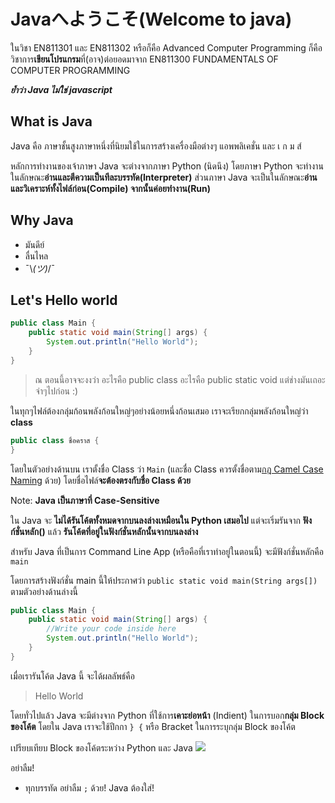 # Javaへようこそ(Welcome to java)
ในวิชา EN811301 และ EN811302 หรือก็คือ Advanced Computer Programming ก็คือวิชาการ**เขียนโปรแกรม**ที่(อาจ)ต่อยอดมาจาก EN811300 FUNDAMENTALS OF COMPUTER PROGRAMMING

***ย้ำว่า Java ไม่ใช่ javascript***


## What is Java
Java คือ ภาษาชั้นสูงภาษาหนึ่งที่นิยมใช้ในการสร้างเครื่องมือต่างๆ แอพพลิเคชั่น และ เ ก ม ส์

หลักการทำงานของเจ้าภาษา Java จะต่างจากภาษา Python (นิดนึง) โดยภาษา Python จะทำงานในลักษณะ**อ่านและตีความเป็นทีละบรรทัด(Interpreter)** ส่วนภาษา Java จะเป็นในลักษณะ**อ่านและวิเคราะห์ทั้งไฟล์ก่อน(Compile) จากนั้นค่อยทำงาน(Run)**

## Why Java
* มันดีย์
* ลื่นไหล
* ¯\\_(ツ)_/¯


## Let's Hello world

```java
public class Main {
    public static void main(String[] args) {
        System.out.println("Hello World");
    }
}
```

> ณ ตอนนี้อาจจะงงว่า อะไรคือ public class อะไรคือ public static void แต่ช่างมันเถอะ จำๆไปก่อน :)

ในทุกๆไฟล์ต้องกลุ่มก้อนพลังก้อนใหญ่ๆอย่างน้อยหนึ่งก้อนเสมอ เราจะเรียกกลุ่มพลังก้อนใหญ่ว่า **class**

```java
public class ชื่อคราส {
}
```

โดยในตัวอย่างด้านบน เราตั้งชื่อ Class ว่า `Main` (และชื่อ Class ควรตั้งชื่อตาม[กฎ Camel Case Naming](https://www.geeksforgeeks.org/java-naming-conventions/) ด้วย) โดยชื่อไฟล์**จะต้องตรงกับชื่อ Class ด้วย**

Note: **Java เป็นภาษาที่ Case-Sensitive**

ใน Java จะ **ไม่ได้รันโค้ตทั้งหมดจากบนลงล่างเหมือนใน Python เสมอไป** แต่จะเริ่มรันจาก **ฟังก์ชั่นหลัก()** แล้ว **รันโค้ตที่อยู่ในฟังก์ชั่นหลักนั้นจากบนลงล่าง**

สำหรับ Java ที่เป็นการ Command Line App (หรือคือที่เราทำอยู่ในตอนนี้) จะมีฟังก์ชั่นหลักคือ `main`

โดยการสร้างฟังก์ชั่น main นี้ให้ประกาศว่า
`public static void main(String args[])` ตามตัวอย่างด้านล่างนี้

```java
public class Main {
    public static void main(String[] args) {
        //Write your code inside here
        System.out.println("Hello World");
    }
}
```
เมื่อเรารันโค้ต Java นี้ จะได้ผลลัพธ์คือ 

>Hello World

โดยทั่วไปแล้ว Java จะมีต่างจาก Python ที่ใช้การ**เคาะย่อหน้า** (Indient) ในการบอก**กลุ่ม Block ของโค้ต** โดยใน Java เราจะใช้ปีกกา `} {` หรือ Bracket ในการระบุกลุ่ม Block ของโค้ต

เปรียบเทียบ Block ของโค้ตระหว่าง Python และ Java
![](https://pondhub.ga/img/2021/01/05/Untitled_12.png)


อย่าลืม!
- ทุกบรรทัด อย่าลืม `;` ด้วย! Java ต้องใส่!